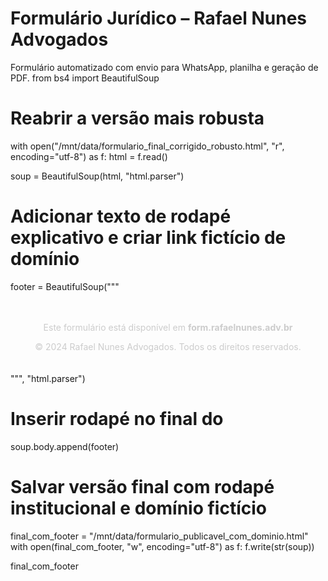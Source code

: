 # Formulário Jurídico – Rafael Nunes Advogados

Formulário automatizado com envio para WhatsApp, planilha e geração de PDF.
from bs4 import BeautifulSoup

# Reabrir a versão mais robusta
with open("/mnt/data/formulario_final_corrigido_robusto.html", "r", encoding="utf-8") as f:
    html = f.read()

soup = BeautifulSoup(html, "html.parser")

# Adicionar texto de rodapé explicativo e criar link fictício de domínio
footer = BeautifulSoup("""
<footer style="text-align: center; padding: 20px; font-size: 14px; color: #ccc;">
  <p>Este formulário está disponível em <strong>form.rafaelnunes.adv.br</strong></p>
  <p>© 2024 Rafael Nunes Advogados. Todos os direitos reservados.</p>
</footer>
""", "html.parser")

# Inserir rodapé no final do <body>
soup.body.append(footer)

# Salvar versão final com rodapé institucional e domínio fictício
final_com_footer = "/mnt/data/formulario_publicavel_com_dominio.html"
with open(final_com_footer, "w", encoding="utf-8") as f:
    f.write(str(soup))

final_com_footer
